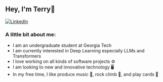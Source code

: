 <div>
  <h2>Hey, I'm Terry👋</h2>
   <div>
    <a target="_blank" href="https://www.linkedin.com/in/terry-ma-93b849149/">
      <img src="https://img.shields.io/badge/LinkedIn-blue?style=for-the-badge&logo=linkedin&logoColor=white" alt="LinkedIn"/>
    </a>
  </div>
  <h3>A little bit about me:</h3>
  <ul>
    <li>I am an undergraduate student at Georgia Tech</li>
    <li>I am currently interested in Deep Learning especially LLMs and Transformers</li> 
    <li>I love working on all kinds of software projects ⚙️</li>
    <li>I am looking to new and innovative technology 🖥️</li>
    <li>In my free time, I like produce music 🎵, rock climb 🧗, and play cards 🎴</li>
  </ul>


</div>
